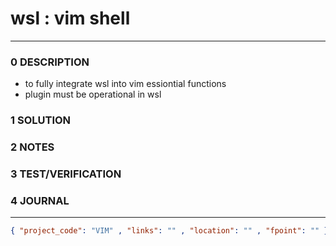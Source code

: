 # wsl : vim shell
--------------------------------
### 0 DESCRIPTION

- to fully integrate wsl into vim essiontial functions
- plugin must be operational in wsl

### 1 SOLUTION


### 2 NOTES


### 3 TEST/VERIFICATION


### 4 JOURNAL



--------------------------------
```json
{ "project_code": "VIM" , "links": "" , "location": "" , "fpoint": "" }
```
